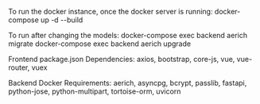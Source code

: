 To run the docker instance, once the docker server is running:
docker-compose up -d --build

To run after changing the models:
docker-compose exec backend aerich migrate
docker-compose exec backend aerich upgrade

Frontend package.json Dependencies:
axios, bootstrap, core-js, vue, vue-router, vuex

Backend Docker Requirements:
aerich, asyncpg, bcrypt, passlib, fastapi, python-jose, python-multipart, tortoise-orm, uvicorn
